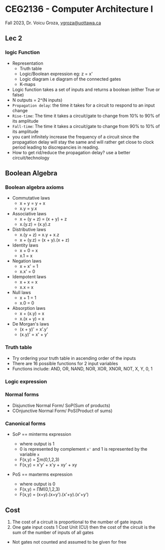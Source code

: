 # CEG2136 - Computer Architecture I

Fall 2023,
Dr. Voicu Groza,
vgroza@uottawa.ca

## Lec 2

### logic Function

- Representation
  - Truth table
  - Logic/Boolean expression eg: z = x'
  - Logic diagram i.e diagram of the connected gates
  - K-maps
- Logic function takes a set of inputs and returns a boolean (either True or false)
- N outputs = 2^(N inputs)
- `Propagation delay`: the time it takes for a circuit to respond to an input change
- `Rise-time`: The time it takes a circuit/gate to change from 10% to 90% of its amplitude
- `Fall-time`: The time it takes a circuit/gate to change from 90% to 10% of its amplitude
- you cant infinitely increase the frequency of a circuit since the propagation delay will stay the same and will rather get close to clock period leading to discrepancies in reading.
- How to get rid/reduce the propagation delay? use a better circuit/technology

## Boolean Algebra

### Boolean algebra axioms

- Commutative laws
  - x + y = y + x
  - x.y = y.x
- Associative laws
  - x + (y + z) = (x + y) + z
  - x.(y.z) = (x.y).z
- Distributive laws
  - x.(y + z) = x.y + x.z
  - x + (y.z) = (x + y).(x + z)
- Identity laws
  - x + 0 = x
  - x.1 = x
- Negation laws
  - x + x' = 1
  - x.x' = 0
- Idempotent laws
  - x + x = x
  - x.x = x
- Null laws
  - x + 1 = 1
  - x.0 = 0
- Absorption laws
  - x + (x.y) = x
  - x.(x + y) = x
- De Morgan's laws
  - (x + y)' = x'.y'
  - (x.y)' = x' + y'

### Truth table

- Try ordering your truth table in ascending order of the inputs
- There are 16 possible functions for 2 input variables
- Functions include: AND, OR, NAND, NOR, XOR, XNOR, NOT, X, Y, 0, 1

### Logic expression

### Normal forms

- Disjunctive Normal Form/ SoP(Sum of products)
- COnjunctive Normal Form/ PoS(Product of sums)

### Canonical forms

- SoP == minterms expression

  - where output is 1
  - 0 is represented by complement `x'` and 1 is represented by the variable `x`
  - F(x,y) = ∑m(0,1,2,3)
  - F(x,y) = x'y' + x'y + xy' + xy

- PoS == maxterms expression
  - where output is 0
  - F(x,y) = ∏M(0,1,2,3)
  - F(x,y) = (x+y).(x+y').(x'+y).(x'+y')

## Cost

1. The cost of a circuit is proportional to the number of gate inputs
2. One gate input costs 1 Cost Unit (CU) then the cost of the circuit is the sum of the number of inputs of all gates

- Not gates not counted and assumed to be given for free
